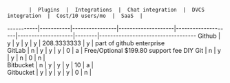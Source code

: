            |  Plugins  |  Integrations  |  Chat integration  |  DVCS integration  |  Cost/10 users/mo  |  SaaS  |                                   
-----------|-----------|----------------|--------------------|--------------------|--------------------|--------|-----------------------------------
Github     |  y        |  y             |  y                 |  y                 |  208.3333333       |  y     |  part of github enterprise        
GitLab     |  n        |  y             |  y                 |  y                 |  0                 |  a     |  Free/Optional $199.80 support fee
DIY Git    |  n        |  y             |  y                 |  n                 |  0                 |  n     |                                   
Bitbucket  |  n        |  y             |  y                 |  y                 |  10                |  a     |                                   
Gitbucket  |  y        |  y             |  y                 |  y                 |  0                 |  n     |                                   
